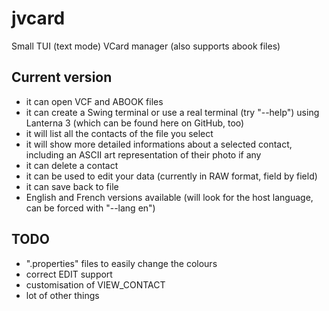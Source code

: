 # jvcard
Small TUI (text mode) VCard manager (also supports abook files)

## Current version

- it can open VCF and ABOOK files
- it can create a Swing terminal or use a real terminal (try "--help") using Lanterna 3 (which can be found here on GitHub, too)
- it will list all the contacts of the file you select
- it will show more detailed informations about a selected contact, including an ASCII art representation of their photo if any
- it can delete a contact
- it can be used to edit your data (currently in RAW format, field by field)
- it can save back to file
- English and French versions available (will look for the host language, can be forced with "--lang en")

## TODO

- ".properties" files to easily change the colours
- correct EDIT support
- customisation of VIEW_CONTACT
- lot of other things
